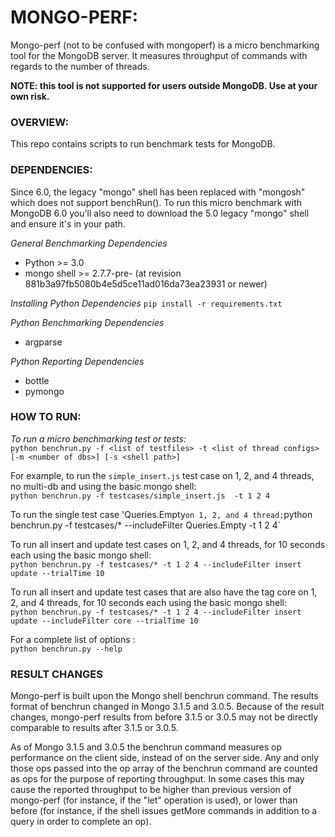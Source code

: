 # MONGO-PERF:

Mongo-perf (not to be confused with mongoperf) is a micro benchmarking tool for the MongoDB server. It measures throughput of commands with regards to the number of threads.

**NOTE: this tool is not supported for users outside MongoDB. Use at your own risk.**

### OVERVIEW:
This repo contains scripts to run benchmark tests for MongoDB.

### DEPENDENCIES:
Since 6.0, the legacy "mongo" shell has been replaced with "mongosh" which does not support benchRun(). To run this micro benchmark with MongoDB 6.0 you'll also need to download the 5.0 legacy "mongo" shell and ensure it's in your path.

*General Benchmarking Dependencies*  
* Python >= 3.0  
* mongo shell >= 2.7.7-pre- (at revision 881b3a97fb5080b4e5d5ce11ad016da73ea23931 or newer)  

*Installing Python Dependencies*
`pip install -r requirements.txt`

*Python Benchmarking Dependencies*  
* argparse  

*Python Reporting Dependencies*  
* bottle  
* pymongo  

### HOW TO RUN:
*To run a micro benchmarking test or tests:*  
`python benchrun.py -f <list of testfiles> -t <list of thread configs> [-m <number of dbs>] [-s <shell path>]`  

For example, to run the `simple_insert.js` test case on 1, 2, and 4 threads, no multi-db and using the basic mongo shell:  
`python benchrun.py -f testcases/simple_insert.js  -t 1 2 4`

To run the single test case 'Queries.Empty` on 1, 2, and 4 thread:
`python benchrun.py -f testcases/* --includeFilter Queries.Empty -t 1 2 4`


To run all insert and update test cases on 1, 2, and 4 threads, for 10
seconds each using the basic mongo shell:  
`python benchrun.py -f testcases/* -t 1 2 4 --includeFilter insert update --trialTime 10`

To run all insert and update test cases that are also have the tag
core on 1, 2, and 4 threads, for 10
seconds each using the basic mongo shell:  
`python benchrun.py -f testcases/* -t 1 2 4 --includeFilter insert update --includeFilter core --trialTime 10`

For a complete list of options :  
`python benchrun.py --help`

### RESULT CHANGES

Mongo-perf is built upon the Mongo shell benchrun command. The results
format of benchrun changed in Mongo 3.1.5 and 3.0.5. Because of the
result changes, mongo-perf results from before 3.1.5 or 3.0.5 may not
be directly comparable to results after 3.1.5 or 3.0.5.

As of Mongo 3.1.5 and 3.0.5 the benchrun command measures op performance on the client side,
instead of on the server side. Any and only those ops passed into the op array of the benchrun
command are counted as ops for the purpose of reporting throughput. In some cases this may cause
the reported throughput to be higher than previous version of mongo-perf (for instance, if the
"let" operation is used), or lower than before (for instance, if the shell issues getMore commands
in addition to a query in order to complete an op).

